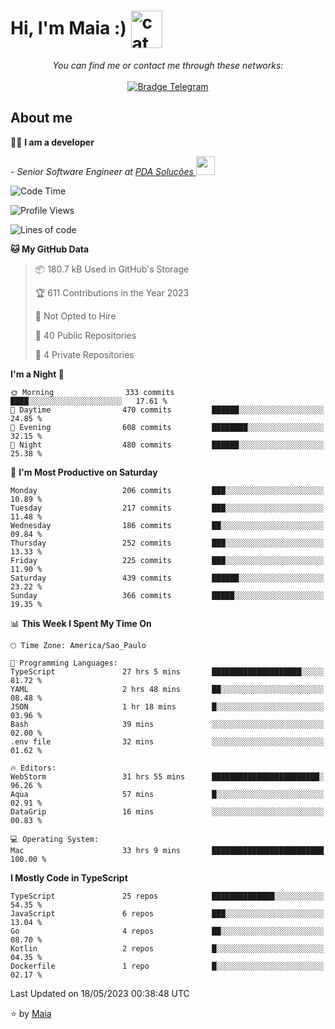 <h1 align="left">Hi, I'm Maia :) 
<img src="https://emojis.slackmojis.com/emojis/images/1643509834/36299/black-cat.gif?1643509834" width="50" height="60" align="center"  alt="cat"/>
</h1>

<p align="center">
    <i>You can find me or contact me through these networks:</i>
    <br/><br/>
    <a href="https://t.me/mrootx" target="_blank">
        <img src="https://img.shields.io/badge/-Telegram-2CA5E0?logo=telegram&style=flat&logoColor=white" alt="Bradge Telegram" />
    </a>
</p>

## About me

:technologist: <strong>I am a developer</strong> <br>

<p><em> - Senior Software Engineer at <a href="https://pdasolucoes.com.br">PDA Soluções
</a><img src="https://media.giphy.com/media/WUlplcMpOCEmTGBtBW/giphy.gif" width="30"> 
</em></p>

<!--START_SECTION:waka-->
![Code Time](http://img.shields.io/badge/Code%20Time-2%2C615%20hrs%2026%20mins-blue)

![Profile Views](http://img.shields.io/badge/Profile%20Views-14-blue)

![Lines of code](https://img.shields.io/badge/From%20Hello%20World%20I%27ve%20Written-483.0%20thousand%20lines%20of%20code-blue)

**🐱 My GitHub Data** 

> 📦 180.7 kB Used in GitHub's Storage 
 > 
> 🏆 611 Contributions in the Year 2023
 > 
> 🚫 Not Opted to Hire
 > 
> 📜 40 Public Repositories 
 > 
> 🔑 4 Private Repositories 
 > 
**I'm a Night 🦉** 

```text
🌞 Morning                333 commits         ████░░░░░░░░░░░░░░░░░░░░░   17.61 % 
🌆 Daytime                470 commits         ██████░░░░░░░░░░░░░░░░░░░   24.85 % 
🌃 Evening                608 commits         ████████░░░░░░░░░░░░░░░░░   32.15 % 
🌙 Night                  480 commits         ██████░░░░░░░░░░░░░░░░░░░   25.38 % 
```
📅 **I'm Most Productive on Saturday** 

```text
Monday                   206 commits         ███░░░░░░░░░░░░░░░░░░░░░░   10.89 % 
Tuesday                  217 commits         ███░░░░░░░░░░░░░░░░░░░░░░   11.48 % 
Wednesday                186 commits         ██░░░░░░░░░░░░░░░░░░░░░░░   09.84 % 
Thursday                 252 commits         ███░░░░░░░░░░░░░░░░░░░░░░   13.33 % 
Friday                   225 commits         ███░░░░░░░░░░░░░░░░░░░░░░   11.90 % 
Saturday                 439 commits         ██████░░░░░░░░░░░░░░░░░░░   23.22 % 
Sunday                   366 commits         █████░░░░░░░░░░░░░░░░░░░░   19.35 % 
```


📊 **This Week I Spent My Time On** 

```text
🕑︎ Time Zone: America/Sao_Paulo

💬 Programming Languages: 
TypeScript               27 hrs 5 mins       ████████████████████░░░░░   81.72 % 
YAML                     2 hrs 48 mins       ██░░░░░░░░░░░░░░░░░░░░░░░   08.48 % 
JSON                     1 hr 18 mins        █░░░░░░░░░░░░░░░░░░░░░░░░   03.96 % 
Bash                     39 mins             ░░░░░░░░░░░░░░░░░░░░░░░░░   02.00 % 
.env file                32 mins             ░░░░░░░░░░░░░░░░░░░░░░░░░   01.62 % 

🔥 Editors: 
WebStorm                 31 hrs 55 mins      ████████████████████████░   96.26 % 
Aqua                     57 mins             █░░░░░░░░░░░░░░░░░░░░░░░░   02.91 % 
DataGrip                 16 mins             ░░░░░░░░░░░░░░░░░░░░░░░░░   00.83 % 

💻 Operating System: 
Mac                      33 hrs 9 mins       █████████████████████████   100.00 % 
```

**I Mostly Code in TypeScript** 

```text
TypeScript               25 repos            ██████████████░░░░░░░░░░░   54.35 % 
JavaScript               6 repos             ███░░░░░░░░░░░░░░░░░░░░░░   13.04 % 
Go                       4 repos             ██░░░░░░░░░░░░░░░░░░░░░░░   08.70 % 
Kotlin                   2 repos             █░░░░░░░░░░░░░░░░░░░░░░░░   04.35 % 
Dockerfile               1 repo              █░░░░░░░░░░░░░░░░░░░░░░░░   02.17 % 
```




 Last Updated on 18/05/2023 00:38:48 UTC
<!--END_SECTION:waka-->

⭐️ by [Maia](https://github.com/gabrielmaialva33/)


